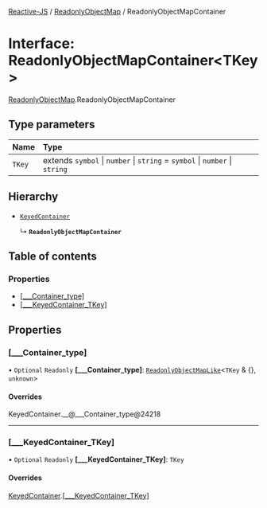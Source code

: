 [Reactive-JS](../README.md) / [ReadonlyObjectMap](../modules/ReadonlyObjectMap.md) / ReadonlyObjectMapContainer

# Interface: ReadonlyObjectMapContainer<TKey\>

[ReadonlyObjectMap](../modules/ReadonlyObjectMap.md).ReadonlyObjectMapContainer

## Type parameters

| Name | Type |
| :------ | :------ |
| `TKey` | extends `symbol` \| `number` \| `string` = `symbol` \| `number` \| `string` |

## Hierarchy

- [`KeyedContainer`](types.KeyedContainer.md)

  ↳ **`ReadonlyObjectMapContainer`**

## Table of contents

### Properties

- [[\_\_\_Container\_type]](ReadonlyObjectMap.ReadonlyObjectMapContainer.md#[___container_type])
- [[\_\_\_KeyedContainer\_TKey]](ReadonlyObjectMap.ReadonlyObjectMapContainer.md#[___keyedcontainer_tkey])

## Properties

### [\_\_\_Container\_type]

• `Optional` `Readonly` **[\_\_\_Container\_type]**: [`ReadonlyObjectMapLike`](../modules/types.md#readonlyobjectmaplike)<`TKey` & {}, `unknown`\>

#### Overrides

KeyedContainer.\_\_@\_\_\_Container\_type@24218

___

### [\_\_\_KeyedContainer\_TKey]

• `Optional` `Readonly` **[\_\_\_KeyedContainer\_TKey]**: `TKey`

#### Overrides

[KeyedContainer](types.KeyedContainer.md).[[___KeyedContainer_TKey]](types.KeyedContainer.md#[___keyedcontainer_tkey])

